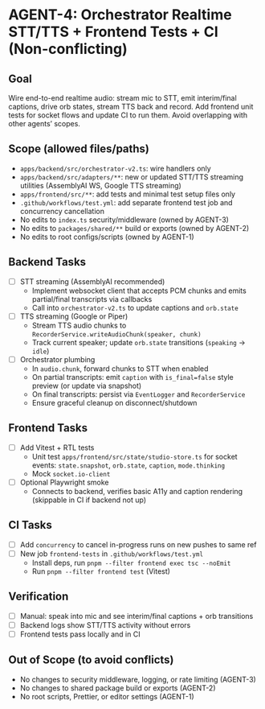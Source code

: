 # AGENT-4: Orchestrator Realtime STT/TTS + Frontend Tests + CI (Non-conflicting)

## Goal
Wire end-to-end realtime audio: stream mic to STT, emit interim/final captions, drive orb states, stream TTS back and record. Add frontend unit tests for socket flows and update CI to run them. Avoid overlapping with other agents’ scopes.

## Scope (allowed files/paths)
- `apps/backend/src/orchestrator-v2.ts`: wire handlers only
- `apps/backend/src/adapters/**`: new or updated STT/TTS streaming utilities (AssemblyAI WS, Google TTS streaming)
- `apps/frontend/src/**`: add tests and minimal test setup files only
- `.github/workflows/test.yml`: add separate frontend test job and concurrency cancellation
- No edits to `index.ts` security/middleware (owned by AGENT-3)
- No edits to `packages/shared/**` build or exports (owned by AGENT-2)
- No edits to root configs/scripts (owned by AGENT-1)

## Backend Tasks
- [ ] STT streaming (AssemblyAI recommended)
  - Implement websocket client that accepts PCM chunks and emits partial/final transcripts via callbacks
  - Call into `orchestrator-v2.ts` to update captions and `orb.state`
- [ ] TTS streaming (Google or Piper)
  - Stream TTS audio chunks to `RecorderService.writeAudioChunk(speaker, chunk)`
  - Track current speaker; update `orb.state` transitions (`speaking` -> `idle`)
- [ ] Orchestrator plumbing
  - In `audio.chunk`, forward chunks to STT when enabled
  - On partial transcripts: emit `caption` with `is_final=false` style preview (or update via snapshot)
  - On final transcripts: persist via `EventLogger` and `RecorderService`
  - Ensure graceful cleanup on disconnect/shutdown

## Frontend Tasks
- [ ] Add Vitest + RTL tests
  - Unit test `apps/frontend/src/state/studio-store.ts` for socket events: `state.snapshot`, `orb.state`, `caption`, `mode.thinking`
  - Mock `socket.io-client`
- [ ] Optional Playwright smoke
  - Connects to backend, verifies basic A11y and caption rendering (skippable in CI if backend not up)

## CI Tasks
- [ ] Add `concurrency` to cancel in-progress runs on new pushes to same ref
- [ ] New job `frontend-tests` in `.github/workflows/test.yml`
  - Install deps, run `pnpm --filter frontend exec tsc --noEmit`
  - Run `pnpm --filter frontend test` (Vitest)

## Verification
- [ ] Manual: speak into mic and see interim/final captions + orb transitions
- [ ] Backend logs show STT/TTS activity without errors
- [ ] Frontend tests pass locally and in CI

## Out of Scope (to avoid conflicts)
- No changes to security middleware, logging, or rate limiting (AGENT-3)
- No changes to shared package build or exports (AGENT-2)
- No root scripts, Prettier, or editor settings (AGENT-1)
